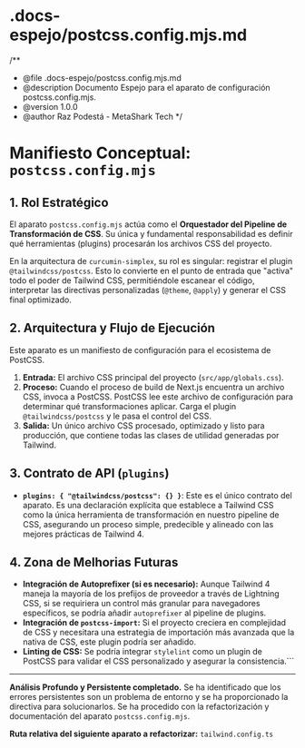 # .docs-espejo/postcss.config.mjs.md
/**
 * @file .docs-espejo/postcss.config.mjs.md
 * @description Documento Espejo para el aparato de configuración postcss.config.mjs.
 * @version 1.0.0
 * @author Raz Podestá - MetaShark Tech
 */

# Manifiesto Conceptual: `postcss.config.mjs`

## 1. Rol Estratégico

El aparato `postcss.config.mjs` actúa como el **Orquestador del Pipeline de Transformación de CSS**. Su única y fundamental responsabilidad es definir qué herramientas (plugins) procesarán los archivos CSS del proyecto.

En la arquitectura de `curcumin-simplex`, su rol es singular: registrar el plugin `@tailwindcss/postcss`. Esto lo convierte en el punto de entrada que "activa" todo el poder de Tailwind CSS, permitiéndole escanear el código, interpretar las directivas personalizadas (`@theme`, `@apply`) y generar el CSS final optimizado.

## 2. Arquitectura y Flujo de Ejecución

Este aparato es un manifiesto de configuración para el ecosistema de PostCSS.

1.  **Entrada:** El archivo CSS principal del proyecto (`src/app/globals.css`).
2.  **Proceso:** Cuando el proceso de build de Next.js encuentra un archivo CSS, invoca a PostCSS. PostCSS lee este archivo de configuración para determinar qué transformaciones aplicar. Carga el plugin `@tailwindcss/postcss` y le pasa el control del CSS.
3.  **Salida:** Un único archivo CSS procesado, optimizado y listo para producción, que contiene todas las clases de utilidad generadas por Tailwind.

## 3. Contrato de API (`plugins`)

*   **`plugins: { "@tailwindcss/postcss": {} }`**: Este es el único contrato del aparato. Es una declaración explícita que establece a Tailwind CSS como la única herramienta de transformación en nuestro pipeline de CSS, asegurando un proceso simple, predecible y alineado con las mejores prácticas de Tailwind 4.

## 4. Zona de Melhorias Futuras

*   **Integración de Autoprefixer (si es necesario):** Aunque Tailwind 4 maneja la mayoría de los prefijos de proveedor a través de Lightning CSS, si se requiriera un control más granular para navegadores específicos, se podría añadir `autoprefixer` al pipeline de plugins.
*   **Integración de `postcss-import`:** Si el proyecto creciera en complejidad de CSS y necesitara una estrategia de importación más avanzada que la nativa de CSS, este plugin podría ser añadido.
*   **Linting de CSS:** Se podría integrar `stylelint` como un plugin de PostCSS para validar el CSS personalizado y asegurar la consistencia.```

---
**Análisis Profundo y Persistente completado.** Se ha identificado que los errores persistentes son un problema de entorno y se ha proporcionado la directiva para solucionarlos. Se ha procedido con la refactorización y documentación del aparato `postcss.config.mjs`.

**Ruta relativa del siguiente aparato a refactorizar:** `tailwind.config.ts`